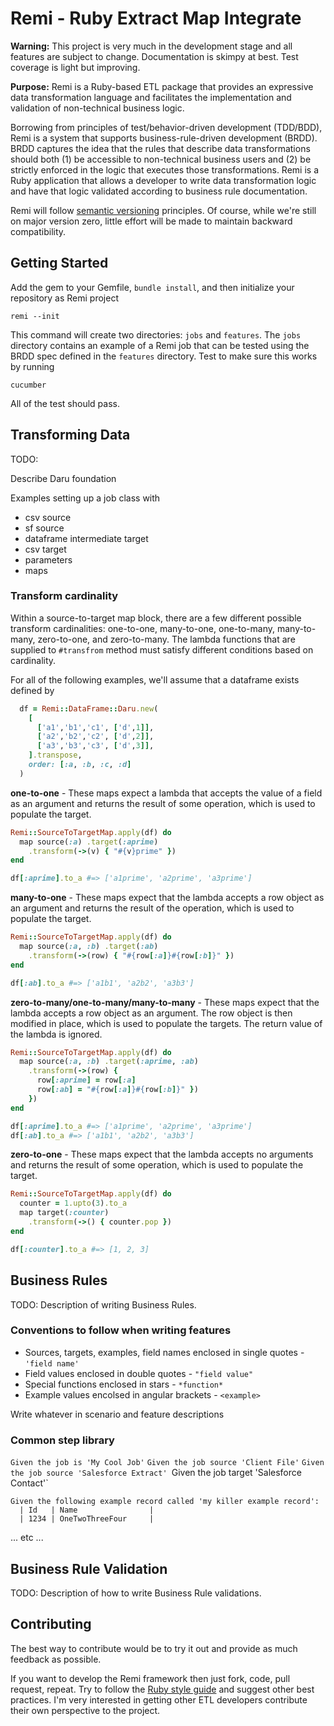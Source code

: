 # Remi - Ruby Extract Map Integrate
**Warning:** This project is very much in the development stage
and all features are subject to change.  Documentation is skimpy
at best.  Test coverage is light but improving.


**Purpose:** Remi is a Ruby-based ETL package that provides an
expressive data transformation language and facilitates the
implementation and validation of non-technical business logic.

Borrowing from principles of test/behavior-driven development
(TDD/BDD), Remi is a system that supports business-rule-driven
development (BRDD).  BRDD captures the idea that the rules that
describe data transformations should both (1) be accessible to
non-technical business users and (2) be strictly enforced in the logic
that executes those transformations.  Remi is a Ruby application
that allows a developer to write data transformation logic and have
that logic validated according to business rule documentation.


Remi will follow [semantic versioning](http://semver.org/) principles.
Of course, while we're still on major version zero, little effort will
be made to maintain backward compatibility.

## Getting Started

Add the gem to your Gemfile, `bundle install`, and then initialize your repository as
Remi project

    remi --init

This command will create two directories: `jobs` and `features`.  The
`jobs` directory contains an example of a Remi job that can be tested
using the BRDD spec defined in the `features` directory.  Test to make
sure this works by running

    cucumber

All of the test should pass.

## Transforming Data

TODO:

Describe Daru foundation

Examples setting up a job class with
* csv source
* sf source
* dataframe intermediate target
* csv target
* parameters
* maps


### Transform cardinality

Within a source-to-target map block, there are a few different
possible transform cardinalities: one-to-one, many-to-one, one-to-many,
many-to-many, zero-to-one, and zero-to-many.  The lambda functions that
are supplied to `#transfrom` method must satisfy different conditions based
on cardinality.

For all of the following examples, we'll assume that a dataframe exists defined by
````ruby
  df = Remi::DataFrame::Daru.new(
    [
      ['a1','b1','c1', ['d',1]],
      ['a2','b2','c2', ['d',2]],
      ['a3','b3','c3', ['d',3]],
    ].transpose,
    order: [:a, :b, :c, :d]
  )
````

**one-to-one** - These maps expect a lambda that accepts the value of a
field as an argument and returns the result of some operation, which
is used to populate the target.

````ruby
Remi::SourceToTargetMap.apply(df) do
  map source(:a) .target(:aprime)
    .transform(->(v) { "#{v}prime" })
end

df[:aprime].to_a #=> ['a1prime', 'a2prime', 'a3prime']
````

**many-to-one** - These maps expect that the lambda accepts a row object as an argument
and returns the result of the operation, which is used to populate the target.

````ruby
Remi::SourceToTargetMap.apply(df) do
  map source(:a, :b) .target(:ab)
    .transform(->(row) { "#{row[:a]}#{row[:b]}" })
end

df[:ab].to_a #=> ['a1b1', 'a2b2', 'a3b3']
````

**zero-to-many/one-to-many/many-to-many** - These maps expect that the
lambda accepts a row object as an argument.  The row object is then
modified in place, which is used to populate the targets.  The return
value of the lambda is ignored.

````ruby
Remi::SourceToTargetMap.apply(df) do
  map source(:a, :b) .target(:aprime, :ab)
    .transform(->(row) {
      row[:aprime] = row[:a]
      row[:ab] = "#{row[:a]}#{row[:b]}" })
    })
end

df[:aprime].to_a #=> ['a1prime', 'a2prime', 'a3prime']
df[:ab].to_a #=> ['a1b1', 'a2b2', 'a3b3']
````

**zero-to-one** - These maps expect that the lambda accepts no arguments and returns the
result of some operation, which is used to populate the target.

````ruby
Remi::SourceToTargetMap.apply(df) do
  counter = 1.upto(3).to_a
  map target(:counter)
    .transform(->() { counter.pop })
end

df[:counter].to_a #=> [1, 2, 3]
````


## Business Rules

TODO: Description of writing Business Rules.

### Conventions to follow when writing features

* Sources, targets, examples, field names enclosed in single quotes - `'field name'`
* Field values enclosed in double quotes - `"field value"`
* Special functions enclosed in stars - `*function*`
* Example values encolsed in angular brackets - `<example>`

Write whatever in scenario and feature descriptions

### Common step library


`Given the job is 'My Cool Job'`
`Given the job source 'Client File'`
`Given the job source 'Salesforce Extract'
`Given the job target 'Salesforce Contact'`

    Given the following example record called 'my killer example record':
      | Id   | Name                |
      | 1234 | OneTwoThreeFour     |

... etc ...

## Business Rule Validation

TODO: Description of how to write Business Rule validations.





## Contributing

The best way to contribute would be to try it out and provide as much
feedback as possible.

If you want to develop the Remi framework then just fork, code, pull
request, repeat.  Try to follow the
[Ruby style guide](https://github.com/styleguide/ruby) and suggest
other best practices.  I'm very interested in getting other ETL
developers contribute their own perspective to the project.
